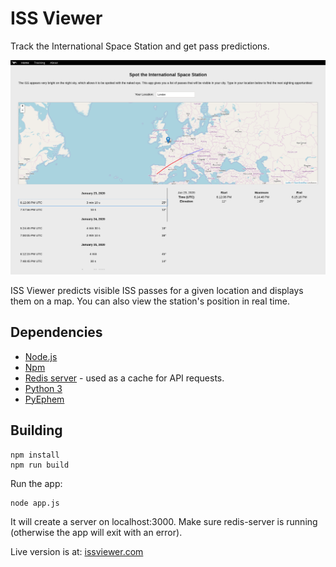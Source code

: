 # ISS Viewer
Track the International Space Station and get pass predictions.

![screenshot](screenshot.png?raw=true)

ISS Viewer predicts visible ISS passes for a given location and displays them on a map. You can also view the station's position in real time.

## Dependencies
- [Node.js](https://nodejs.org)
- [Npm](https://www.npmjs.com)
- [Redis server](https://redis.io) - used as a cache for API requests.
- [Python 3](https://www.python.org)
- [PyEphem](https://github.com/brandon-rhodes/pyephem)

## Building
```
npm install
npm run build
```

Run the app:
```
node app.js
```

It will create a server on localhost:3000. Make sure redis-server is running (otherwise the app will exit with an error).

Live version is at: [issviewer.com](https://issviewer.com)